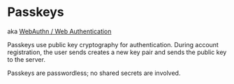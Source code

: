 # Passkeys

aka [WebAuthn / Web Authentication](https://webauthn.io)

Passkeys use public key cryptography for authentication. During account registration, the user sends creates a new key pair and sends the public key to the server.

Passkeys are passwordless; no shared secrets are involved.
